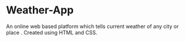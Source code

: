 # Weather-App
An online web based platform which tells current weather of any city or place . Created using HTML and CSS.
